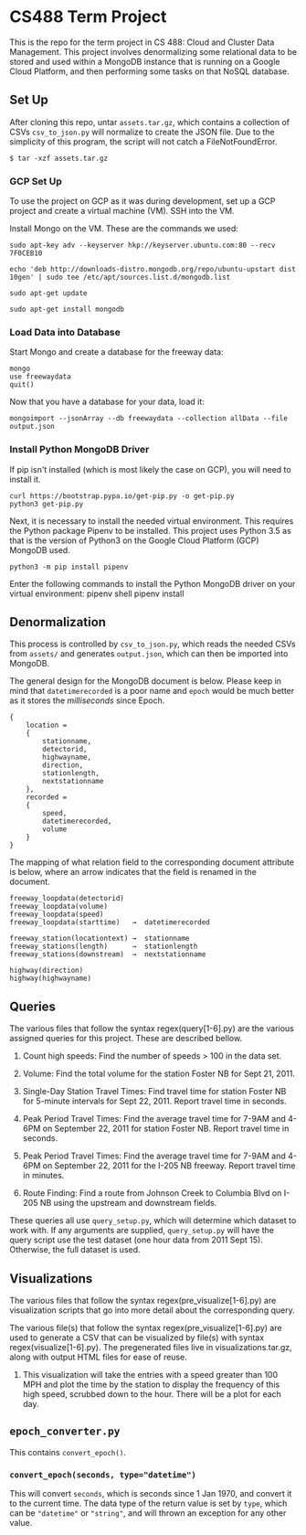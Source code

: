 # CS488 Term Project

This is the repo for the term project in CS 488: Cloud and Cluster Data
Management. This project involves denormalizing some relational data to be
stored and used within a MongoDB instance that is running on a Google Cloud
Platform, and then performing some tasks on that NoSQL database.

## Set Up

After cloning this repo, untar `assets.tar.gz`, which contains a collection of
CSVs `csv_to_json.py` will normalize to create the JSON file. Due to the simplicity
of this program, the script will not catch a FileNotFoundError.

    $ tar -xzf assets.tar.gz

### GCP Set Up

To use the project on GCP as it was during development, set up a GCP project and
create a virtual machine (VM). SSH into the VM. 

Install Mongo on the VM. These are the commands we used:

	sudo apt-key adv --keyserver hkp://keyserver.ubuntu.com:80 --recv 7F0CEB10

	echo 'deb http://downloads-distro.mongodb.org/repo/ubuntu-upstart dist 10gen' | sudo tee /etc/apt/sources.list.d/mongodb.list

	sudo apt-get update

	sudo apt-get install mongodb

### Load Data into Database
Start Mongo and create a database for the freeway data:

	mongo
	use freewaydata
	quit()
	
Now that you have a database for your data, load it:

	mongoimport --jsonArray --db freewaydata --collection allData --file output.json

### Install Python MongoDB Driver

If pip isn't installed (which is most likely the case on GCP), you will need to
install it.

	curl https://bootstrap.pypa.io/get-pip.py -o get-pip.py
	python3 get-pip.py
	

Next, it is necessary to install the needed virtual environment. This requires
the Python package Pipenv to be installed. This project uses Python 3.5 as that is
the version of Python3 on the Google Cloud Platform (GCP) MongoDB used.

	python3 -m pip install pipenv

Enter the following commands to install the Python MongoDB driver on your virtual environment:
    	pipenv shell
    	pipenv install


## Denormalization

This process is controlled by `csv_to_json.py`, which reads the needed CSVs
from `assets/` and generates `output.json`, which can then be imported into
MongoDB.  

The general design for the MongoDB document is below. Please keep in mind that
`datetimerecorded` is a poor name and `epoch` would be much better as it stores
the *milliseconds* since Epoch.

    {
        location =
        {
            stationname,
            detectorid,
            highwayname,
            direction,
            stationlength,
            nextstationname
        },
        recorded =
        {
            speed,
            datetimerecorded,
            volume
        }
    }

The mapping of what relation field to the corresponding document attribute
is below, where an arrow indicates that the field is renamed in the document.

    freeway_loopdata(detectorid)
    freeway_loopdata(volume)
    freeway_loopdata(speed)
    freeway_loopdata(starttime)   →  datetimerecorded

    freeway_station(locationtext) →  stationname
    freeway_stations(length)      →  stationlength
    freeway_stations(downstream)  →  nextstationname

    highway(direction)
    highway(highwayname)

## Queries

The various files that follow the syntax regex(query[1-6]\.py) are the various
assigned queries for this project. These are described bellow.

1. Count high speeds: Find the number of speeds > 100 in the data set.

2. Volume: Find the total volume for the station Foster NB for Sept 21, 2011.

3. Single-Day Station Travel Times: Find travel time for station Foster NB for
5-minute intervals for Sept 22, 2011. Report travel time in seconds.

4. Peak Period Travel Times: Find the average travel time for 7-9AM and 4-6PM
on September 22, 2011 for station Foster NB. Report travel time in seconds.

5. Peak Period Travel Times: Find the average travel time for 7-9AM and 4-6PM
on September 22, 2011 for the I-205 NB freeway. Report travel time in minutes.

6. Route Finding: Find a route from Johnson Creek to Columbia Blvd on I-205 NB
using the upstream and downstream fields.

These queries all use `query_setup.py`, which will determine which dataset to
work with. If any arguments are supplied, `query_setup.py` will have the query
script use the test dataset (one hour data from 2011 Sept 15). Otherwise, the
full dataset is used.

## Visualizations

The various files that follow the syntax regex(pre_visualize[1-6]\.py) are
visualization scripts that go into more detail about the corresponding query.

The various file(s) that follow the syntax regex(pre_visualize[1-6]\.py) are
used to generate a CSV that can be visualized by file(s) with syntax
regex(visualize[1-6]\.py). The pregenerated files live in
visualizations.tar.gz, along with output HTML files for ease of reuse.

1. This visualization will take the entries with a speed greater than 100 MPH
and plot the time by the station to display the frequency of this high speed,
scrubbed down to the hour. There will be a plot for each day.

## `epoch_converter.py`

This contains `convert_epoch()`.

### `convert_epoch(seconds, type="datetime")`

This will convert `seconds`, which is seconds since 1 Jan 1970, and convert it
to the current time. The data type of the return value is set by `type`, which
can be `"datetime"` or `"string"`, and will thrown an exception for any other
value.

